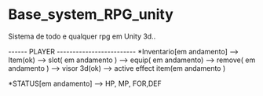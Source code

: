 # Base_system_RPG_unity
Sistema de todo e qualquer rpg em Unity 3d..

------ PLAYER -------------------------
*Inventario[em andamento]
  --> Item(ok)
  --> slot( em andamento )
      --> equip( em andamento)
      --> remove( em andamento )
  --> visor 3d(ok)
  --> active effect item(em andamento )
  
 *STATUS[em andamento]
  --> HP, MP, FOR,DEF
  
  
